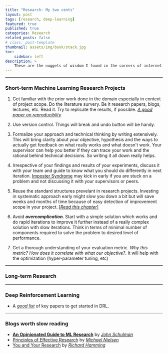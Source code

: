 ```yaml
---
title: "Research: My two cents"
layout: post
tags: [research, deep-learning]
featured: true
published: true
categories: Research
related_posts: false
# class: post-template
thumbnail: assets/img/book/stack.jpg
toc:
    sidebar: left
description: >
    These are the nuggets of wisdom I found in the corners of internet while doing my own stint of research. Enjoy.
---
```


---

### Short-term Machine Learning Research Projects

1. Get familiar with the prior work done in the domain especially in context of project scope. Do the literature survery. Be it research papers, blogs, lectures, etc. Read it. Try to replicate the results, if possible. [*A good paper on reproduciblity*](https://arxiv.org/abs/1708.04133)

2. Use version control. Things will break and undo button will be handy.

3. Formalize your approach and technical thinking by writing extensively. This will bring clarity about your objective, hypothesis and the ways to actually get feedback on what really works and what doesn't work. Your supervisor can help you better if they can trace your work and the rational behind technical decisions. So writing it all down really helps.

4. Irrespective of your findings and results of your experiments, discuss it with your team and guide to know what you should do differently in next iteration. [Imposter Syndrome](https://en.wikipedia.org/wiki/Impostor_syndrome) may kick in early if you are stuck on a problem and not discussing it with your supervisors or peers.

5. Reuse the standard structures prevelant in research projects. Investing in systematic approach early might slow you down a bit but will save weeks and months of time because of easy detection of improvement scope in your project. [[*Read this chapter*]](https://www.deeplearningbook.org/contents/guidelines.html)

6. Avoid ***overcomplication***. Start with a simple solution which works and do rapid iterations to improve it further instead of a really complex solution with slow iterations. Think in terms of minimal number of components required to solve the problem to desired level of performance.

7. Get a thorough understanding of your evaluation metric. *Why this metric? How does it correlate with what our objective?*. It will help with the optimization (hyper-parameter tuning, etc)

--- 








### Long-term Research 












---

### Deep Reinforcement Learning

- A [*good list*](https://spinningup.openai.com/en/latest/spinningup/keypapers.html) of key papers to get started in DRL.



---

### Blogs worth slow reading

- [**An Opinionated Guide to ML Research**](http://joschu.net/blog/opinionated-guide-ml-research.html) by [*John Schulman*](http://joschu.net/index.html)
- [Principles of Effective Research](https://michaelnielsen.org/blog/principles-of-effective-research/) by [*Michael Nielsen*](https://michaelnielsen.org/)
- [You and Your Research](https://www.cs.virginia.edu/~robins/YouAndYourResearch.html) by [*Richard Hamming*](https://en.wikipedia.org/wiki/Richard_Hamming)